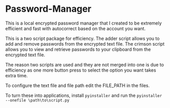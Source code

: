 # Password-Manager
This is a local encrypted password manager that I created to be extremely efficient and fast with autocorrect based on the account you want.

This is a two script package for efficiency.
The adder script allows you to add and remove passwords from the encrypted text file.
The crimson script allows you to view and retrieve passwords to your clipboard from the encrypted text file.

The reason two scripts are used and they are not merged into one is due to efficiency as one more button press to select the option you want takes extra time.

To configure the text file and file path edit the FILE_PATH in the files.

To turn these into applications, install `pyinstaller` and run the `pyinstaller --onefile \path\to\script.py`
